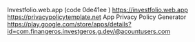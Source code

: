 Investfolio.web.app (code 0de41ee )
https://investfolio.web.app
https://privacypolicytemplate.net 
App Privacy Policy Generator
https://play.google.com/store/apps/details?id=com.finangeros.investgeros.g.dev/@acountusers.com
